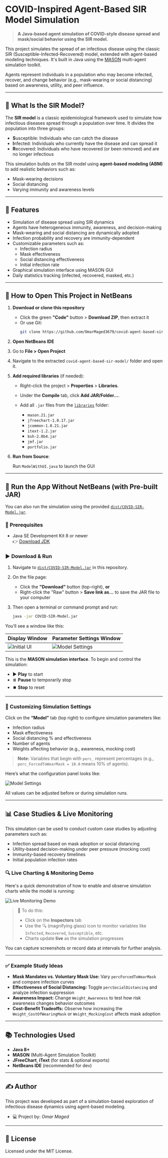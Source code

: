 # COVID-Inspired Agent-Based SIR Model Simulation

> **A Java-based agent simulation of COVID-style disease spread and mask/social behavior using the SIR model.**

This project simulates the spread of an infectious disease using the classic SIR (Susceptible-Infected-Recovered) model, extended with agent-based modeling techniques. It's built in Java using the [MASON](https://cs.gmu.edu/~eclab/projects/mason/) multi-agent simulation toolkit.

Agents represent individuals in a population who may become infected, recover, and change behavior (e.g., mask-wearing or social distancing) based on awareness, utility, and peer influence.

---

## 🧪 What Is the SIR Model?

The **SIR model** is a classic epidemiological framework used to simulate how infectious diseases spread through a population over time. It divides the population into three groups:

- **S**usceptible: Individuals who can catch the disease
- **I**nfected: Individuals who currently have the disease and can spread it
- **R**ecovered: Individuals who have recovered (or been removed) and are no longer infectious

This simulation builds on the SIR model using **agent-based modeling (ABM)** to add realistic behaviors such as:

- Mask-wearing decisions
- Social distancing
- Varying immunity and awareness levels

---

## 🧠 Features

- Simulation of disease spread using SIR dynamics
- Agents have heterogeneous immunity, awareness, and decision-making
- Mask-wearing and social distancing are dynamically adopted
- Infection probability and recovery are immunity-dependent
- Customizable parameters such as:
  - Infection radius
  - Mask effectiveness
  - Social distancing effectiveness
  - Initial infection rate
- Graphical simulation interface using MASON GUI
- Daily statistics tracking (infected, recovered, masked, etc.)

---

## 📂 How to Open This Project in NetBeans

1. **Download or clone this repository**  
   - Click the green **"Code"** button > **Download ZIP**, then extract it  
   - Or use Git:  
     ```bash
     git clone https://github.com/OmarMaged3679/covid-agent-based-sir-model.git
     ```

2. **Open NetBeans IDE**

3. Go to **File > Open Project**

4. Navigate to the extracted `covid-agent-based-sir-model/` folder and open it.

5. **Add required libraries** (if needed):  
   - Right-click the project > **Properties** > **Libraries**.
   - Under the **Compile** tab, click **Add JAR/Folder...**.
   - Add all `.jar` files from the [`libraries`](./libraries/) folder:

     * `mason.21.jar`
     * `jfreechart-1.0.17.jar`
     * `jcommon-1.0.21.jar`
     * `itext-1.2.jar`
     * `bsh-2.0b4.jar`
     * `jmf.jar`
     * `portfolio.jar`

6. **Run from Source**:

    Run `ModelWithUI.java` to launch the GUI

---

## 🚀 Run the App Without NetBeans (with Pre-built JAR)

You can also run the simulation using the provided [`dist/COVID-SIR-Model.jar`](./dist/COVID-SIR-Model.jar).

### 🔧 Prerequisites

- Java SE Development Kit 8 or newer  
  👉 [Download JDK](https://www.oracle.com/java/technologies/javase-downloads.html)

### ▶ Download & Run


1. Navigate to [`dist/COVID-SIR-Model.jar`](./dist/COVID-SIR-Model.jar) in this repository.

2. On the file page:
   - Click the **"Download"** button (top-right), **or**
   - Right-click the "Raw" button > **Save link as...** to save the JAR file to your computer

3. Then open a terminal or command prompt and run:

    ```bash
    java -jar COVID-SIR-Model.jar
    ```

You’ll see a window like this:

| Display Window | Parameter Settings Window |
|----------------|--------------------|
| ![Initial UI](screenshots/initial-launch.png) | ![Model Settings](screenshots/settings.png) |

This is the **MASON simulation interface**. To begin and control the simulation:

* ▶️ **Play** to start
* ⏸️ **Pause** to temporarily stop
* ⏹️ **Stop** to reset

---

### 🔧 Customizing Simulation Settings

Click on the **“Model”** tab (top right) to configure simulation parameters like:

- Infection radius
- Mask effectiveness
- Social distancing % and effectiveness
- Number of agents
- Weights affecting behavior (e.g., awareness, mocking cost)

> **Note:** Variables that begin with `perc_` represent percentages (e.g., `perc_ForcedToWearMask = 10.0` means 10% of agents).

Here’s what the configuration panel looks like:

![Model Settings](screenshots/model-settings.png)

All values can be adjusted before or during simulation runs.

---

## 📊 Case Studies & Live Monitoring

This simulation can be used to conduct custom case studies by adjusting parameters such as:

* Infection spread based on mask adoption or social distancing
* Utility-based decision-making under peer pressure (mocking cost)
* Immunity-based recovery timelines
* Initial population infection rates

### 🔍 Live Charting & Monitoring Demo

Here's a quick demonstration of how to enable and observe simulation charts while the model is running:

![Live Monitoring Demo](screenshots/live-monitoring.gif)

> 📝 To do this:
>
> * Click on the **Inspectors** tab
> * Use the 🔍 (magnifying glass) icon to monitor variables like `Infected`, `Recovered`, `Susceptible`, etc.
> * Charts update **live** as the simulation progresses

You can capture screenshots or record data at intervals for further analysis.

---

### ✅ Example Study Ideas

* **Mask Mandates vs. Voluntary Mask Use:** Vary `percForcedToWearMask` and compare infection curves
* **Effectiveness of Social Distancing:** Toggle `percSocialDistancing` and analyze infection suppression
* **Awareness Impact:** Change `Weight_Awareness` to test how risk awareness changes behavior outcomes
* **Cost-Benefit Tradeoffs:** Observe how increasing the `Weight_CostOfWearingMask` or `Weight_MockingCost` affects mask adoption

---

## 📚 Technologies Used

* **Java 8+**
* **MASON** (Multi-Agent Simulation Toolkit)
* **JFreeChart**, **iText** (for stats & optional exports)
* **NetBeans IDE** (recommended for dev)

---

## ✍️ Author

This project was developed as part of a simulation-based exploration of infectious disease dynamics using agent-based modeling.
* 💻 Project by: *Omar Maged*

---

## 📜 License

Licensed under the MIT License.

